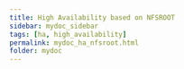 ```yaml
---
title: High Availability based on NFSROOT
sidebar: mydoc_sidebar
tags: [ha, high_availability]
permalink: mydoc_ha_nfsroot.html
folder: mydoc
---
```


